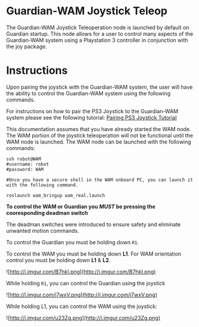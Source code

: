 # Guardian-WAM Joystick Teleop #

The Guardian-WAM Joystick Teleoperation node is launched by default on Guardian startup.  This node allows for a user to control many aspects of the Guardian-WAM system using a Playstation 3 controller in conjunction with the joy package.

# Instructions #

Upon pairing the joystick with the Guardian-WAM system, the user will have the ability to control the Guardian-WAM system using the following commands.

For instructions on how to pair the PS3 Joystick to the Guardian-WAM system please see the following tutorial:
[Pairing PS3 Joystick Tutorial](http://code.google.com/p/gwam-ros-pkg/wiki/GWAMTutorialsPairingPS3Joystick)

This documentation assumes that you have already started the WAM node. The WAM portion of the joystick teleoperation will not be functional until the WAM node is launched.  The WAM node can be launched with the following commands:
```
ssh robot@WAM
#username: robot
#password: WAM

#Once you have a secure shell in the WAM onboard PC, you can launch it with the following command.

roslaunch wam_bringup wam_real.launch
```

**To control the WAM or Guardian you _MUST_ be pressing the cooresponding deadman switch**

The deadman switches were introduced to ensure safety and eliminate unwanted motion commands.

To control the Guardian you must be holding down `R1`.

To control the WAM you must be holding down **L1**.  For WAM orientation control you must be holding down **L1** & **L2**.

![http://i.imgur.com/B7hkI.png](http://i.imgur.com/B7hkI.png)

While holding `R1`, you can control the Guardian using the joystick

![http://i.imgur.com/j7wxV.png](http://i.imgur.com/j7wxV.png)

While holding L1, you can control the WAM using the joystick:

![http://i.imgur.com/u23Zg.png](http://i.imgur.com/u23Zg.png)